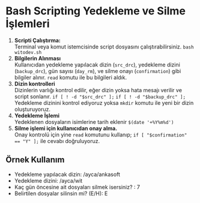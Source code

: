 # Bash Scripting Yedekleme ve Silme İşlemleri

1. **Scripti Çalıştırma:** <br/>
Terminal veya komut istemcisinde script dosyasını çalıştırabilirsiniz.
 `bash witodev.sh`
2. **Bilgilerin Alınması** <br/>
Kullanıcıdan yedekleme yapılacak dizin (``src_drc``), yedekleme dizini (`backup_drc`), gün sayısı (`day_rm`), ve silme onayı (``confirmation``) gibi bilgiler alınır.
`read` komutu ile bu bilgileri aldık.
3. **Dizin kontrolleri** <br/>
Dizinlerin varlığı kontrol edilir, eğer dizin yoksa hata mesajı verilir ve script sonlanır.
 `if [ ! -d "$src_drc" ];`
 `if [ ! -d "$backup_drc" ];`
 Yedekleme dizinini kontrol ediyoruz yoksa `mkdir` komutu ile yeni bir dizin oluşturuyoruz.
4. **Yedekleme İşlemi** <br/>
Yedeklenen dosyaların isimlerine tarih eklenir `$(date '+%Y%m%d')`
5. **Silme işlemi için kullanıcıdan onay alma.** <br/>
 Onay kontrolü için yine `read` komutunu kullanıp;
`if [ "$confirmation" == "Y" ];` ile cevabı doğruluyoruz.

## Örnek Kullanım
- Yedekleme yapılacak dizin: /ayca/ankasoft
- Yedekleme dizini: /ayca/wit
- Kaç gün öncesine ait dosyaları silmek isersiniz? : 7
- Belirtilen dosyalar silinsin mi? (E/H): E

